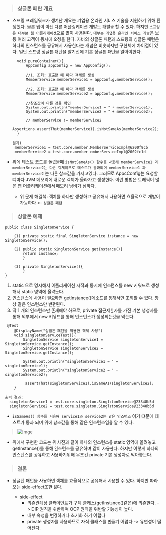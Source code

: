 > ### 싱글톤 페탄 개요
* 스프링 프레임워크가 생겨난 개요는 기업용 온라인 서비스 기술을 지원하기 위해 탄생했다. 물론 웹이 아닌 다른 어플링케이션 개발도 개발을 할 수 있다. 하지만 `스프링은 대부분 웹 어플리케이션`으로 많이 사용된다. `대부분 기업용 온라인 서비스 기술`은 보통 여러 고객이 동시에 요청을 한다. 자바의 싱글톤 패턴과 스프링의 싱글톤 패턴은 하나의 인스턴스를 공유해서 사용한다는 개념은 비슷하지만 구현체에 차이점이 있다. 일단 스프링 싱글톤 패턴을 알기전에 기본 싱글톤 패턴을 알아야한다. 

  ```
    void pureContainer(){
        AppConfig appConfig = new AppConfig();

        //1. 조회: 호출할 떄 마다 객체를 생성
        MemberService memberService1 = appConfig.memberService();

        //2. 조회: 호출할 떄 마다 객체를 생성
        MemberService memberService2 = appConfig.memberService();

        //참조값이 다른 것을 확인
        System.out.println("memberService1 = " + memberService1);
        System.out.println("memberService2 = " + memberService2);

        // memberService != memberService2
        Assertions.assertThat(memberService1).isNotSameAs(memberService2);
    }

  결과) 
   memberService1 = test.core.member.MemberServiceImpl@6200f9cb
   memberService2 = test.core.member emberServiceImpl@2002fc1d
  ```
* 위에 테스트 코드를 돌렸을때 `isNotSameAs() 함수를 사용해 memberService1 과 memberService2는 다른 객체이므로 테스트가 통과되며 memberService1 과 memberService2` 는 다른 참조값을 가지고있다. 그러므로 AppcConfig는 요청할 떄마다 JVM 메모리에 새로운 객체가 올라가고 생성한다. 이런 방법은 트래픽이 많은 웹 어플리케이션에서 메모리 낭비가 심하다. 
     * 위 문제 해결책: 객체를 하나만 생성하고 공유해서 사용하면 효율적으로 개발이 가능하다 <-  `싱글톤 패턴`

> ###  싱글톤 예제
```
public class SingletonService {

    (1) private static final SingletonService instance = new SingletonService();

    (2) public static SingletonService getInstance(){
        return instance;
        }

    (3) private SingletonService(){
        }
}
```
1.  static 으로 명시해서 어플리케이션 시작과 동시에 인스턴스를 new 키워드로 생성해서 static 영역에 올려둔다.
2.  인스턴스에 사용이 필요하면 getInstance()메소드를 통해서만 조회할 수 있다. 항상 같은 인스턴스만 반환된다.
3.  딱 1 개의 인스턴스만 존재해야 하므로, private 접근제한자를 가진 기본 생성자를 통해 외부에서 new 키워드를 통해 인스턴스가 생성되는것을 막는다.
```
 @Test
    @DisplayName("싱글톤 패턴을 적용한 객체 사용")
    void singletonServiceTest(){
        SingletonService singletonService1 = SingletonService.getInstance();
        SingletonService singletonService2 = SingletonService.getInstance();

        System.out.println("singletonService1 = " + singletonService1);
        System.out.println("singletonService2 = " + singletonService2);

         assertThat(singletonService1).isSameAs(singletonService2);
    }

출력 결과:
  singletonService1 = test.core.singleton.SingletonService@23348b5d
  singletonService2 = test.core.singleton.SingletonService@23348b5d
```    
* `isSameAs() 함수를 사용해 service1과 service2는 같은 인스턴스` 이기 떄문에 테스트가 동과 되며 위에 참조값을 통해 같은 인스턴스임을 알 수 있다.
> ![imge](https://blog.kakaocdn.net/dn/bKtjYw/btrgg4mqByQ/mvCRiy9ry6OrxyLkOJBbl0/img.png)
* 위에서 구현한 코드는 위 사진과 같이 하나의 인스턴스를 static 영역에 올려놓고 getInstance()를 통해 인스턴스를 공유하며 같이 사용한다. 하지만 이렇게 하나의 인스턴스를 공유하고 사용하기위해 무조건 private 기본 생성자로 막아놓는다. 

> ### 결론
  * 싱글턴 패턴을 사용하면 객체를 효율적으로 공유해서 사용할 수 있다. 하지만 따라오는 side-effect또한 많다.
  
    * side-effect
      * 의존관계상 클라이언트가 구체 클래스(getInstance()같은)에 의존한다. -> DIP 원칙을 위반하며 OCP 원칙을 위반할 가능성이 높다.
      * 내부 속성을 변경하거나 초기화 하기 어렵다
      * private 생성자를 사용하므로 자식 클래스를 만들기 어렵다 -> 유연성이 떨어진다.